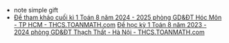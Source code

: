 - note simple gift 
- [Đề tham khảo cuối kì 1 Toán 8 năm 2024 - 2025 phòng GD&ĐT Hóc Môn - TP HCM - THCS.TOANMATH.com](https://thcs.toanmath.com/2024/11/de-tham-khao-cuoi-ki-1-toan-8-nam-2024-2025-phong-gddt-hoc-mon-tp-hcm.html)
[Đề học kỳ 1 Toán 8 năm 2023 - 2024 phòng GD&ĐT Thạch Thất - Hà Nội - THCS.TOANMATH.com](https://thcs.toanmath.com/2024/01/de-hoc-ky-1-toan-8-nam-2023-2024-phong-gddt-thach-that-ha-noi.html)